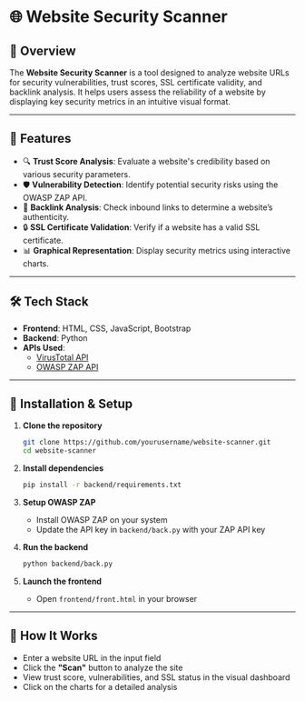 # 🌐 Website Security Scanner

## 📌 Overview  
The **Website Security Scanner** is a tool designed to analyze website URLs for security vulnerabilities, trust scores, SSL certificate validity, and backlink analysis. It helps users assess the reliability of a website by displaying key security metrics in an intuitive visual format.

---

## 🚀 Features  

- 🔍 **Trust Score Analysis**: Evaluate a website's credibility based on various security parameters.  
- 🛡 **Vulnerability Detection**: Identify potential security risks using the OWASP ZAP API.  
- 🔗 **Backlink Analysis**: Check inbound links to determine a website’s authenticity.  
- 🔒 **SSL Certificate Validation**: Verify if a website has a valid SSL certificate.  
- 📊 **Graphical Representation**: Display security metrics using interactive charts.

---

## 🛠 Tech Stack  

- **Frontend**: HTML, CSS, JavaScript, Bootstrap  
- **Backend**: Python  
- **APIs Used**:
  - [VirusTotal API](https://www.virustotal.com/)
  - [OWASP ZAP API](https://www.zaproxy.org/)

---

## 🔧 Installation & Setup  

1. **Clone the repository**  
   ```bash
   git clone https://github.com/yourusername/website-scanner.git
   cd website-scanner
   ```

2. **Install dependencies**  
   ```bash
   pip install -r backend/requirements.txt
   ```

3. **Setup OWASP ZAP**  
   - Install OWASP ZAP on your system  
   - Update the API key in `backend/back.py` with your ZAP API key

4. **Run the backend**  
   ```bash
   python backend/back.py
   ```

5. **Launch the frontend**  
   - Open `frontend/front.html` in your browser

---

## 📌 How It Works

- Enter a website URL in the input field  
- Click the **"Scan"** button to analyze the site  
- View trust score, vulnerabilities, and SSL status in the visual dashboard  
- Click on the charts for a detailed analysis  

